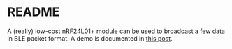 README
======

A (really) low-cost nRF24L01+ module can be used to broadcast a few data in BLE packet format. A demo is documented in [this post](http://d.lij.uno/misc-nrf24-ble.html). 

